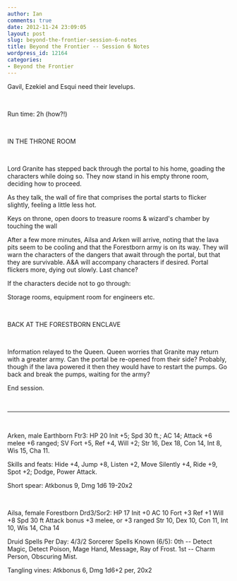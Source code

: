 ```yaml
---
author: Ian
comments: true
date: 2012-11-24 23:09:05
layout: post
slug: beyond-the-frontier-session-6-notes
title: Beyond the Frontier -- Session 6 Notes
wordpress_id: 12164
categories:
- Beyond the Frontier
---
```


Gavil, Ezekiel and Esqui need their levelups.

&nbsp;

Run time: 2h (how?!)

&nbsp;

IN THE THRONE ROOM

&nbsp;

Lord Granite has stepped back through the portal to his home, goading the characters while doing so. They now stand in his empty throne room, deciding how to proceed.

As they talk, the wall of fire that comprises the portal starts to flicker slightly, feeling a little less hot.

Keys on throne, open doors to treasure rooms &amp; wizard's chamber by touching the wall

After a few more minutes, Ailsa and Arken will arrive, noting that the lava pits seem to be cooling and that the Forestborn army is on its way. They will warn the characters of the dangers that await through the portal, but that they are survivable. A&amp;A will accompany characters if desired. Portal flickers more, dying out slowly. Last chance?

If the characters decide not to go through:

Storage rooms, equipment room for engineers etc.

&nbsp;

BACK AT THE FORESTBORN ENCLAVE

&nbsp;

Information relayed to the Queen. Queen worries that Granite may return with a greater army. Can the portal be re-opened from their side? Probably, though if the lava powered it then they would have to restart the pumps. Go back and break the pumps, waiting for the army?

End session.

&nbsp;

<hr />

&nbsp;

Arken, male Earthborn Ftr3:
HP 20
Init +5; Spd 30 ft.; AC 14; Attack +6 melee +6 ranged;
SV Fort +5, Ref +4, Will +2;
Str 16, Dex 18, Con 14, Int 8, Wis 15, Cha 11.

Skills and feats: Hide +4, Jump +8, Listen +2, Move
Silently +4, Ride +9, Spot +2; Dodge, Power Attack.

Short spear: Atkbonus 9, Dmg 1d6 19-20x2

&nbsp;

Ailsa, female Forestborn Drd3/Sor2:
HP 17
Init +0 AC 10 Fort +3 Ref +1 Will +8 Spd 30 ft
Attack bonus +3 melee, or +3 ranged
Str 10, Dex 10, Con 11, Int 10, Wis 14, Cha 14

Druid Spells Per Day: 4/3/2
Sorcerer Spells Known (6/5): 0th -- Detect Magic, Detect
Poison, Mage Hand, Message, Ray of Frost. 1st -- Charm
Person, Obscuring Mist.

Tangling vines: Atkbonus 6, Dmg 1d6+2 per, 20x2